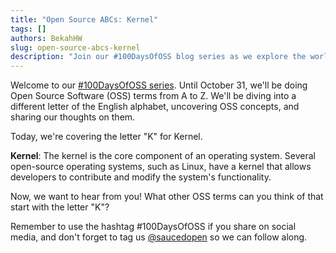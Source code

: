 ```yaml
---
title: "Open Source ABCs: Kernel"
tags: []
authors: BekahHW
slug: open-source-abcs-kernel
description: "Join our #100DaysOfOSS blog series as we explore the world of Open Source Software (OSS) from A to Z! Every week, we'll discuss two new letters of the English alphabet. Share your thoughts, ideas, and favorite OSS projects for each letter. Let's celebrate the power of open source together! "
---
```


Welcome to our [#100DaysOfOSS series](https://dev.to/opensauced/100daysofoss-growing-skills-and-real-world-experience-3o5k). Until October 31, we'll be doing  Open Source Software (OSS) terms from A to Z. We'll be diving into a different letter of the English alphabet, uncovering OSS concepts, and sharing our thoughts on them.

Today, we're covering the letter "K" for Kernel. 

<!-- truncate -->

**Kernel**: The kernel is the core component of an operating system. Several open-source operating systems, such as Linux, have a kernel that allows developers to contribute and modify the system's functionality.

Now, we want to hear from you! What other OSS terms can you think of that start with the letter "K"? 

Remember to use the hashtag #100DaysOfOSS if you share on social media, and don't forget to tag us [@saucedopen](https://twitter.com/saucedopen) so we can follow along.